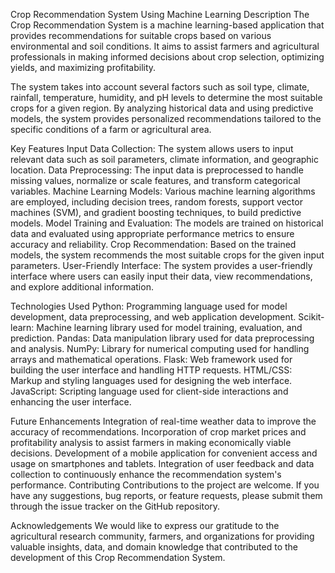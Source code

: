 Crop Recommendation System Using Machine Learning
Description
The Crop Recommendation System is a machine learning-based application that provides recommendations for suitable crops based on various environmental and soil conditions. It aims to assist farmers and agricultural professionals in making informed decisions about crop selection, optimizing yields, and maximizing profitability.

The system takes into account several factors such as soil type, climate, rainfall, temperature, humidity, and pH levels to determine the most suitable crops for a given region. By analyzing historical data and using predictive models, the system provides personalized recommendations tailored to the specific conditions of a farm or agricultural area.

Key Features
Input Data Collection: The system allows users to input relevant data such as soil parameters, climate information, and geographic location. Data Preprocessing: The input data is preprocessed to handle missing values, normalize or scale features, and transform categorical variables. Machine Learning Models: Various machine learning algorithms are employed, including decision trees, random forests, support vector machines (SVM), and gradient boosting techniques, to build predictive models. Model Training and Evaluation: The models are trained on historical data and evaluated using appropriate performance metrics to ensure accuracy and reliability. Crop Recommendation: Based on the trained models, the system recommends the most suitable crops for the given input parameters. User-Friendly Interface: The system provides a user-friendly interface where users can easily input their data, view recommendations, and explore additional information.

Technologies Used
Python: Programming language used for model development, data preprocessing, and web application development. Scikit-learn: Machine learning library used for model training, evaluation, and prediction. Pandas: Data manipulation library used for data preprocessing and analysis. NumPy: Library for numerical computing used for handling arrays and mathematical operations. Flask: Web framework used for building the user interface and handling HTTP requests. HTML/CSS: Markup and styling languages used for designing the web interface. JavaScript: Scripting language used for client-side interactions and enhancing the user interface.

Future Enhancements
Integration of real-time weather data to improve the accuracy of recommendations. Incorporation of crop market prices and profitability analysis to assist farmers in making economically viable decisions. Development of a mobile application for convenient access and usage on smartphones and tablets. Integration of user feedback and data collection to continuously enhance the recommendation system's performance. Contributing Contributions to the project are welcome. If you have any suggestions, bug reports, or feature requests, please submit them through the issue tracker on the GitHub repository.

Acknowledgements
We would like to express our gratitude to the agricultural research community, farmers, and organizations for providing valuable insights, data, and domain knowledge that contributed to the development of this Crop Recommendation System.

